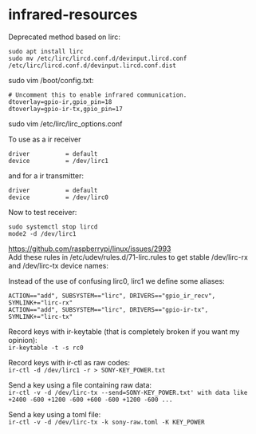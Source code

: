 # infrared-resources

Deprecated method based on lirc:  

```
sudo apt install lirc
sudo mv /etc/lirc/lircd.conf.d/devinput.lircd.conf /etc/lirc/lircd.conf.d/devinput.lircd.conf.dist
```

sudo vim /boot/config.txt:
```
# Uncomment this to enable infrared communication.
dtoverlay=gpio-ir,gpio_pin=18
dtoverlay=gpio-ir-tx,gpio_pin=17
```


sudo vim /etc/lirc/lirc_options.conf

To use as a  ir receiver
```
driver          = default
device          = /dev/lirc1
```
and for a ir transmitter:

```
driver          = default
device          = /dev/lirc0
```
Now to test receiver:

```
sudo systemctl stop lircd
mode2 -d /dev/lirc1
```

https://github.com/raspberrypi/linux/issues/2993  
Add these rules in /etc/udev/rules.d/71-lirc.rules to get stable /dev/lirc-rx and /dev/lirc-tx device names:

Instead of the use of confusing lirc0, lirc1 we define some aliases:  

```
ACTION=="add", SUBSYSTEM=="lirc", DRIVERS=="gpio_ir_recv", SYMLINK+="lirc-rx"  
ACTION=="add", SUBSYSTEM=="lirc", DRIVERS=="gpio-ir-tx", SYMLINK+="lirc-tx"  
```


Record keys with ir-keytable (that is completely broken if you want my opinion):  
`ir-keytable -t -s rc0`  
  
Record keys with ir-ctl as raw codes:  
`ir-ctl -d /dev/lirc1 -r > SONY-KEY_POWER.txt`  
  
Send a key using a file containing raw data:  
`ir-ctl -v -d /dev/lirc-tx --send=SONY-KEY_POWER.txt' with data like +2400 -600 +1200 -600 +600 -600 +1200 -600 ... `  
  
Send a key using a toml file:  
`ir-ctl -v -d /dev/lirc-tx -k sony-raw.toml -K KEY_POWER`  


